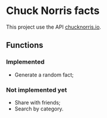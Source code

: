 # Chuck Norris facts

This project use the API [chucknorris.io](https://api.chucknorris.io/#!).


## Functions

### Implemented
- Generate a random fact;

### Not implemented yet
- Share with friends;
- Search by category.